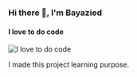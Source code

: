 ### Hi there 👋, I'm Bayazied 
#### I love to do code
![I love to do code](https://github.com/Anmol-Baranwal/Cool-GIFs-For-GitHub)

I made this project learning purpose.






